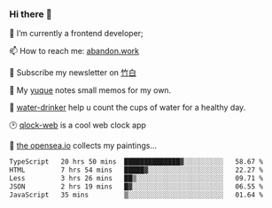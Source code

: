 ### Hi there 👋

<!--
**Alfxjx/Alfxjx** is a ✨ _special_ ✨ repository because its `README.md` (this file) appears on your GitHub profile.

Here are some ideas to get you started:

- 🔭 I’m currently working on ...
- 🌱 I’m currently learning ...
- 👯 I’m looking to collaborate on ...
- 🤔 I’m looking for help with ...
- 💬 Ask me about ...
- 📫 How to reach me: ...
- 😄 Pronouns: ...
- ⚡ Fun fact: ...
-->
🔭  I’m currently a frontend developer;

📫  How to reach me: [abandon.work](https://www.abandon.work/)

🎉  Subscribe my newsletter on [竹白](https://alfxjx.zhubai.love/)

🌱  My [yuque](https://www.yuque.com/alfxjx) notes small memos for my own.

🥤  [water-drinker](https://weldingboys.vercel.app/water) help u count the cups of water for a healthy day.

🕑  [qlock-web](https://qlock-web.vercel.app) is a cool web clock app

🌊  [the opensea.io](https://opensea.io/assets/0x495f947276749ce646f68ac8c248420045cb7b5e/29433830147332339639115006737701029562687338063458078299874716625823015632897) collects my paintings...

<!--START_SECTION:waka-->

```txt
TypeScript   20 hrs 50 mins  ██████████████▓░░░░░░░░░░   58.67 %
HTML         7 hrs 54 mins   █████▓░░░░░░░░░░░░░░░░░░░   22.27 %
Less         3 hrs 26 mins   ██▒░░░░░░░░░░░░░░░░░░░░░░   09.71 %
JSON         2 hrs 19 mins   █▓░░░░░░░░░░░░░░░░░░░░░░░   06.55 %
JavaScript   35 mins         ▒░░░░░░░░░░░░░░░░░░░░░░░░   01.64 %
```

<!--END_SECTION:waka-->

